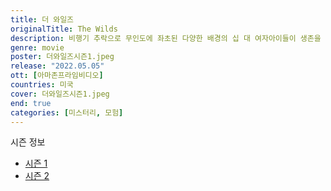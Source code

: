 ```yaml
---
title: 더 와일즈
originalTitle: The Wilds
description: 비행기 추락으로 무인도에 좌초된 다양한 배경의 십 대 여자아이들이 생존을 위해 사투를 벌이게 된다. 이들은 서로에 대해 그리고 각자의 비밀과 과거의 트라우마 등에 대해 알아가면서 충돌하기도 하고 친해지기도 한다. 하지만 이 스릴 넘치는 드라마에 반전이 있는데… 이들은 사고로 섬에 갇힌 게 아니다.
genre: movie
poster: 더와일즈시즌1.jpeg
release: "2022.05.05"
ott: [아마존프라임비디오]
countries: 미국
cover: 더와일즈시즌1.jpeg
end: true
categories: [미스터리, 모험]
---
```


<div class="title bold">시즌 정보</div>

- [시즌 1](https://lesflix.github.io/drama/더와일즈시즌1/)
- [시즌 2](https://lesflix.github.io/drama/더와일즈시즌2/)
